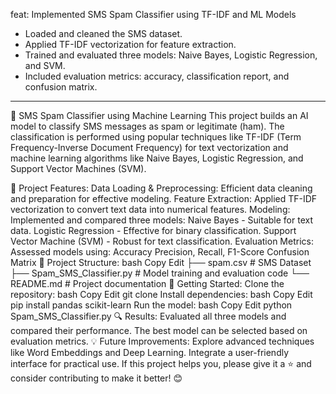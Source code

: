 feat: Implemented SMS Spam Classifier using TF-IDF and ML Models

- Loaded and cleaned the SMS dataset.
- Applied TF-IDF vectorization for feature extraction.
- Trained and evaluated three models: Naive Bayes, Logistic Regression, and SVM.
- Included evaluation metrics: accuracy, classification report, and confusion matrix.
----------------------------------------------------------------------------------------------------------------------------------------
📧 SMS Spam Classifier using Machine Learning
This project builds an AI model to classify SMS messages as spam or legitimate (ham). The classification is performed using popular techniques like TF-IDF (Term Frequency-Inverse Document Frequency) for text vectorization and machine learning algorithms like Naive Bayes, Logistic Regression, and Support Vector Machines (SVM).

🔧 Project Features:
Data Loading & Preprocessing: Efficient data cleaning and preparation for effective modeling.
Feature Extraction: Applied TF-IDF vectorization to convert text data into numerical features.
Modeling: Implemented and compared three models:
Naive Bayes - Suitable for text data.
Logistic Regression - Effective for binary classification.
Support Vector Machine (SVM) - Robust for text classification.
Evaluation Metrics: Assessed models using:
Accuracy
Precision, Recall, F1-Score
Confusion Matrix
📂 Project Structure:
bash
Copy
Edit
├── spam.csv                  # SMS Dataset
├── Spam_SMS_Classifier.py    # Model training and evaluation code
└── README.md                 # Project documentation
🚀 Getting Started:
Clone the repository:
bash
Copy
Edit
git clone <repository-url>
Install dependencies:
bash
Copy
Edit
pip install pandas scikit-learn
Run the model:
bash
Copy
Edit
python Spam_SMS_Classifier.py
🔍 Results:
Evaluated all three models and compared their performance.
The best model can be selected based on evaluation metrics.
💡 Future Improvements:
Explore advanced techniques like Word Embeddings and Deep Learning.
Integrate a user-friendly interface for practical use.
If this project helps you, please give it a ⭐ and consider contributing to make it better! 😊
